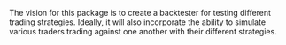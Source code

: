 The vision for this package is to create a backtester for testing different trading strategies.
Ideally, it will also incorporate the ability to simulate various traders trading against one another with their different strategies.
